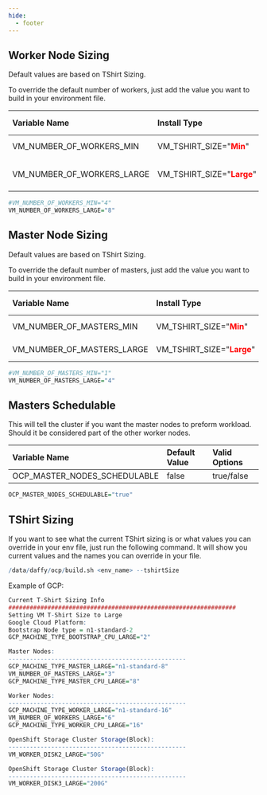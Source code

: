 ```yaml
---
hide:
  - footer
---
```


<script>
  document.title = "Overrides - OpenShift";
</script>
## Worker Node Sizing
Default values are based on TShirt Sizing.

To override the default number of workers, just add the value you want to build in your environment file.


| Variable Name               |  Install Type           |  Default Value | Valid Options  |
| :---------                  |  :----                  |  :----         |  :----         |  
| VM_NUMBER_OF_WORKERS_MIN    | VM_TSHIRT_SIZE="<font color=red>**Min**</font>"    |  3             |  any Number    |
| VM_NUMBER_OF_WORKERS_LARGE  | VM_TSHIRT_SIZE="<font color=red>**Large**</font>"  |  3(+3 if ODF true)             |  any Number    |

```R
#VM_NUMBER_OF_WORKERS_MIN="4"
VM_NUMBER_OF_WORKERS_LARGE="8"
```

## Master Node Sizing
Default values are based on TShirt Sizing.

To override the default number of masters, just add the value you want to build in your environment file.


| Variable Name               |  Install Type           |  Default Value | Valid Options  |
| :---------                  |  :----                  |  :----         |  :----         |  
| VM_NUMBER_OF_MASTERS_MIN    | VM_TSHIRT_SIZE="<font color=red>**Min**</font>"    |  3             |  any Number    |
| VM_NUMBER_OF_MASTERS_LARGE  | VM_TSHIRT_SIZE="<font color=red>**Large**</font>"  |  3             |  any Number    |

```R
#VM_NUMBER_OF_MASTERS_MIN="1"
VM_NUMBER_OF_MASTERS_LARGE="4"
```

## Masters Schedulable
This will tell the cluster if you want the master nodes to preform workload.  Should it be
considered part of the other worker nodes.

| Variable Name               |  Default Value | Valid Options  |
| :---------                  |  :----         |  :----         |  
| OCP_MASTER_NODES_SCHEDULABLE|  false         |  true/false    |

```R
OCP_MASTER_NODES_SCHEDULABLE="true"
```
## TShirt Sizing
If you want to see what the current TShirt sizing is or what values you can override in your env file, just run the following command. It will show you current values and the names you can override in your file.

```R
/data/daffy/ocp/build.sh <env_name> --tshirtSize
```

Example of GCP:

```R
Current T-Shirt Sizing Info
################################################################
Setting VM T-Shirt Size to Large
Google Cloud Platform:
Bootstrap Node type = n1-standard-2
GCP_MACHINE_TYPE_BOOTSTRAP_CPU_LARGE="2"

Master Nodes:
--------------------------------------------------
GCP_MACHINE_TYPE_MASTER_LARGE="n1-standard-8"
VM_NUMBER_OF_MASTERS_LARGE="3"
GCP_MACHINE_TYPE_MASTER_CPU_LARGE="8"

Worker Nodes:
--------------------------------------------------
GCP_MACHINE_TYPE_WORKER_LARGE="n1-standard-16"
VM_NUMBER_OF_WORKERS_LARGE="6"
GCP_MACHINE_TYPE_WORKER_CPU_LARGE="16"

OpenShift Storage Cluster Storage(Block):
--------------------------------------------------
VM_WORKER_DISK2_LARGE="50G"

OpenShift Storage Cluster Storage(Block):
--------------------------------------------------
VM_WORKER_DISK3_LARGE="200G"
```
